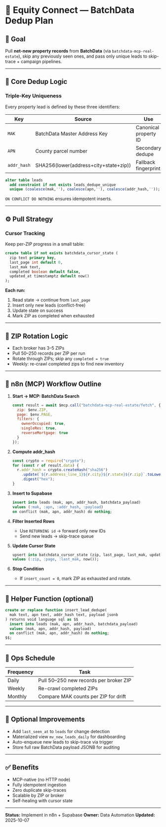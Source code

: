 # 🧭 Equity Connect — BatchData Dedup Plan

## 🎯 Goal
Pull **net-new property records** from **BatchData** (via `batchdata-mcp-real-estate`), skip any previously seen ones, and pass only unique leads to skip-trace + campaign pipelines.

---

## 🧩 Core Dedup Logic

### Triple-Key Uniqueness
Every property lead is defined by these three identifiers:

| Key | Source | Use |
|-----|---------|-----|
| `MAK` | BatchData Master Address Key | Canonical property ID |
| `APN` | County parcel number | Secondary dedupe |
| `addr_hash` | SHA256(lower(address+city+state+zip)) | Fallback fingerprint |

```sql
alter table leads
  add constraint if not exists leads_dedupe_unique
  unique (coalesce(mak,''), coalesce(apn,''), coalesce(addr_hash,''));
```

`ON CONFLICT DO NOTHING` ensures idempotent inserts.

---

## ⚙️ Pull Strategy

### Cursor Tracking

Keep per-ZIP progress in a small table:

```sql
create table if not exists batchdata_cursor_state (
  zip text primary key,
  last_page int default 0,
  last_mak text,
  completed boolean default false,
  updated_at timestamptz default now()
);
```

**Each run:**

1. Read state → continue from `last_page`
2. Insert only new leads (conflict-free)
3. Update state on success
4. Mark ZIP as completed when exhausted

---

## 🔁 ZIP Rotation Logic

* Each broker has 3–5 ZIPs
* Pull 50–250 records per ZIP per run
* Rotate through ZIPs; skip any `completed = true`
* Weekly: re-crawl completed zips to find new inventory

---

## 🧠 n8n (MCP) Workflow Outline

1. **Start → MCP: BatchData Search**

   ```js
   const result = await $mcp.call("batchdata-mcp-real-estate/fetch", {
     zip: $env.ZIP,
     page: $env.PAGE,
     filters: {
       ownerOccupied: true,
       singleRes: true,
       reverseMortgage: true
     }
   });
   ```

2. **Compute addr_hash**

   ```js
   const crypto = require("crypto");
   for (const r of result.data) {
     r.addr_hash = crypto.createHash("sha256")
       .update(`${r.address_line_1}${r.city}${r.state}${r.zip}`.toLowerCase())
       .digest("hex");
   }
   ```

3. **Insert to Supabase**

   ```sql
   insert into leads (mak, apn, addr_hash, batchdata_payload)
   values (:mak, :apn, :addr_hash, :payload)
   on conflict (mak, apn, addr_hash) do nothing;
   ```

4. **Filter Inserted Rows**

   * Use `RETURNING id` → forward only new IDs
   * Send new leads → skip-trace queue

5. **Update Cursor State**

   ```sql
   upsert into batchdata_cursor_state (zip, last_page, last_mak, updated_at)
   values (:zip, :page, :last_mak, now());
   ```

6. **Stop Condition**

   * If `insert_count = 0`, mark ZIP as exhausted and rotate.

---

## 🧱 Helper Function (optional)

```sql
create or replace function insert_lead_dedupe(
  mak text, apn text, addr_hash text, payload jsonb
) returns void language sql as $$
  insert into leads (mak, apn, addr_hash, batchdata_payload)
  values (mak, apn, addr_hash, payload)
  on conflict (mak, apn, addr_hash) do nothing;
$$;
```

---

## 🧰 Ops Schedule

| Frequency | Task                                   |
| --------- | -------------------------------------- |
| Daily     | Pull 50–250 new records per broker ZIP |
| Weekly    | Re-crawl completed ZIPs                |
| Monthly   | Compare MAK counts per ZIP for drift   |

---

## 🧩 Optional Improvements

* Add `last_seen_at` to `leads` for change detection
* Materialized view `mv_new_leads_daily` for dashboarding
* Auto-enqueue new leads to skip-trace via trigger
* Store full raw BatchData payload JSONB for auditing

---

## ✅ Benefits

* MCP-native (no HTTP node)
* Fully idempotent ingestion
* Zero duplicate skip-traces
* Scalable by ZIP or broker
* Self-healing with cursor state

---

**Status:** Implement in n8n + Supabase
**Owner:** Data Automation
**Updated:** 2025-10-07
